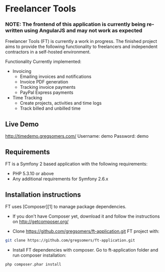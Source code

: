 # Freelancer Tools

### NOTE: The frontend of this application is currently being re-written using AngularJS and may not work as expected

Freelancer Tools (FT) is currently a work in progress. The finished project aims to provide
the following functionality to freelancers and independent contractors in a self-hosted environment.

Functionality Currently implemented:
* Invoicing
    * Emailing invoices and notifications
    * Invoice PDF generation
    * Tracking invoice payments
    * PayPal Express payments
* Time Tracking
    * Create projects, activities and time logs
    * Track billed and unbilled time

## Live Demo
http://timedemo.gregsomers.com/
Username: demo
Password: demo

## Requirements

FT is a Symfony 2 based application with the following requirements:

* PHP 5.3.10 or above
* Any additional requirements for Symfony 2.6.x 

## Installation instructions

FT uses [Composer][1] to manage package dependencies.

- If you don't have Composer yet, download it and follow the instructions on http://getcomposer.org/

- Clone https://github.com/gregsomers/ft-application.git FT project with:

```bash
git clone https://github.com/gregsomers/ft-application.git 
```

- Install FT dependencies with composer.
  Go to ft-application folder and run composer installation:

```bash
php composer.phar install
```
